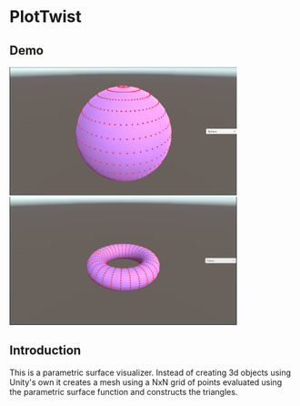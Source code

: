 # PlotTwist

## Demo
<img src="https://github.com/Reztreal/PlotTwist/blob/main/snips/sphere.PNG?raw=true" alt="Alt text for sphere image" title="Sphere" width="400" height="225"/>

<img src="https://github.com/Reztreal/PlotTwist/blob/main/snips/torus.PNG?raw=true" alt="Alt text for torus image" title="Torus" width="400" height="225"/>


## Introduction
This is a parametric surface visualizer. Instead of creating 3d objects using Unity's own it creates a mesh using a NxN grid of points evaluated using the parametric surface function and constructs the triangles.

